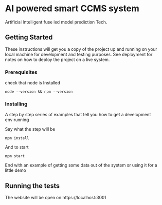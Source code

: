 # AI powered smart CCMS system

Artificial Intelligent fuse led model prediction Tech. 

## Getting Started

These instructions will get you a copy of the project up and running on your local machine for development and testing purposes. See deployment for notes on how to deploy the project on a live system.

### Prerequisites

check that node is Installed 

```
node --version && npm --version
```

### Installing

A step by step series of examples that tell you how to get a development env running

Say what the step will be

```
npm install
```

And to start

```
npm start
```

End with an example of getting some data out of the system or using it for a little demo

## Running the tests

The website will be open on https://localhost:3001


